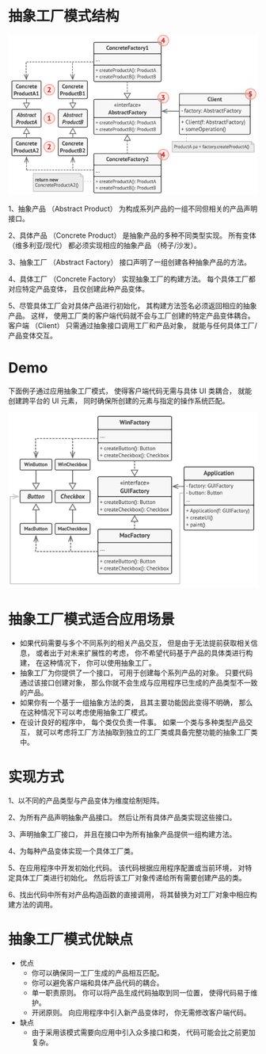 # 抽象工厂模式结构

<img src="../abstract_factory_pattern/png/img_1.png" alt="抽象工厂模式结构"/>

1、抽象产品 （Abstract Product） 为构成系列产品的一组不同但相关的产品声明接口。

2、具体产品 （Concrete Product） 是抽象产品的多种不同类型实现。 所有变体 （维多利亚/现代） 都必须实现相应的抽象产品 （椅子/沙发）。

3、抽象工厂 （Abstract Factory） 接口声明了一组创建各种抽象产品的方法。

4、具体工厂 （Concrete Factory） 实现抽象工厂的构建方法。 每个具体工厂都对应特定产品变体， 且仅创建此种产品变体。

5、尽管具体工厂会对具体产品进行初始化， 其构建方法签名必须返回相应的抽象产品。 这样， 使用工厂类的客户端代码就不会与工厂创建的特定产品变体耦合。
客户端 （Client） 只需通过抽象接口调用工厂和产品对象， 就能与任何具体工厂/产品变体交互。

# Demo

下面例子通过应用抽象工厂模式， 使得客户端代码无需与具体 UI 类耦合， 就能创建跨平台的 UI 元素， 同时确保所创建的元素与指定的操作系统匹配。

<img src="../abstract_factory_pattern/png/img_2.png"></img>

# 抽象工厂模式适合应用场景

- 如果代码需要与多个不同系列的相关产品交互， 但是由于无法提前获取相关信息， 或者出于对未来扩展性的考虑，
  你不希望代码基于产品的具体类进行构建， 在这种情况下， 你可以使用抽象工厂。
- 抽象工厂为你提供了一个接口， 可用于创建每个系列产品的对象。 只要代码通过该接口创建对象， 那么你就不会生成与应用程序已生成的产品类型不一致的产品。
- 如果你有一个基于一组抽象方法的类， 且其主要功能因此变得不明确， 那么在这种情况下可以考虑使用抽象工厂模式。
- 在设计良好的程序中， 每个类仅负责一件事。 如果一个类与多种类型产品交互， 就可以考虑将工厂方法抽取到独立的工厂类或具备完整功能的抽象工厂类中。

# 实现方式

1、以不同的产品类型与产品变体为维度绘制矩阵。

2、为所有产品声明抽象产品接口。 然后让所有具体产品类实现这些接口。

3、声明抽象工厂接口， 并且在接口中为所有抽象产品提供一组构建方法。

4、为每种产品变体实现一个具体工厂类。

5、在应用程序中开发初始化代码。 该代码根据应用程序配置或当前环境， 对特定具体工厂类进行初始化。 然后将该工厂对象传递给所有需要创建产品的类。

6、找出代码中所有对产品构造函数的直接调用， 将其替换为对工厂对象中相应构建方法的调用。

# 抽象工厂模式优缺点

* 优点
    * 你可以确保同一工厂生成的产品相互匹配。
    * 你可以避免客户端和具体产品代码的耦合。
    * 单一职责原则。 你可以将产品生成代码抽取到同一位置， 使得代码易于维护。
    * 开闭原则。 向应用程序中引入新产品变体时， 你无需修改客户端代码。
* 缺点
    * 由于采用该模式需要向应用中引入众多接口和类， 代码可能会比之前更加复杂。